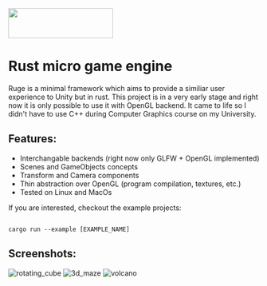 <img src="https://github.com/MichalMyczkowski/ruge/assets/63677127/10059e2a-846b-4bb3-80ee-7557883864af" width="210" height="60">

# Rust micro game engine

Ruge is a minimal framework which aims to provide a similiar user experience to Unity but in rust.
This project is in a very early stage and right now it is only possible to use it with OpenGL backend.
It came to life so I didn't have to use C++ during Computer Graphics course on my University.

## Features:
* Interchangable backends (right now only GLFW + OpenGL implemented)
* Scenes and GameObjects concepts
* Transform and Camera components
* Thin abstraction over OpenGL (program compilation, textures, etc.)
* Tested on Linux and MacOs


If you are interested, checkout the example projects:

```sh=

cargo run --example [EXAMPLE_NAME]

```

## Screenshots:

![rotating_cube](https://github.com/MichalMyczkowski/ruge/assets/63677127/50a30e14-b512-437e-b997-584e500843fb)
![3d_maze](https://github.com/MichalMyczkowski/ruge/assets/63677127/57f84fb5-9387-4aac-83b9-a73bb73e1a88)
![volcano](https://github.com/MichalMyczkowski/ruge/assets/63677127/3d44abe8-8bcd-4e7c-9df8-1cd33e2bd694)
